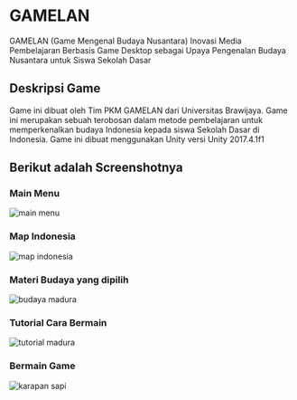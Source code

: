 # GAMELAN
GAMELAN (Game Mengenal Budaya Nusantara) Inovasi Media Pembelajaran Berbasis Game Desktop sebagai Upaya Pengenalan Budaya Nusantara untuk Siswa Sekolah Dasar

## Deskripsi Game
Game ini dibuat oleh Tim PKM GAMELAN dari Universitas Brawijaya. Game ini merupakan sebuah terobosan dalam metode pembelajaran untuk memperkenalkan budaya Indonesia kepada siswa Sekolah Dasar di Indonesia.
Game ini dibuat menggunakan Unity versi Unity 2017.4.1f1 

## Berikut adalah Screenshotnya
### Main Menu
![main menu](https://user-images.githubusercontent.com/33850014/39628379-1ad78ea4-4fd3-11e8-9050-224705c75041.PNG)

### Map Indonesia
![map indonesia](https://user-images.githubusercontent.com/33850014/39628441-5130380c-4fd3-11e8-8bee-a760f0b072a7.PNG)

### Materi Budaya yang dipilih
![budaya madura](https://user-images.githubusercontent.com/33850014/39628477-68642862-4fd3-11e8-93e5-4b9369fab0e0.PNG)

### Tutorial Cara Bermain
![tutorial madura](https://user-images.githubusercontent.com/33850014/39628527-92bcc178-4fd3-11e8-8a07-e2f66cd90d0e.PNG)

### Bermain Game
![karapan sapi](https://user-images.githubusercontent.com/33850014/39628498-7dc32424-4fd3-11e8-9033-ed48a9d432e7.PNG)
